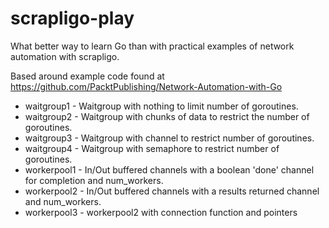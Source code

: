 # scrapligo-play

What better way to learn Go than with practical examples of network automation with scrapligo.

Based around example code found at https://github.com/PacktPublishing/Network-Automation-with-Go

- waitgroup1 - Waitgroup with nothing to limit number of goroutines.
- waitgroup2 - Waitgroup with chunks of data to restrict the number of goroutines.
- waitgroup3 - Waitgroup with channel to restrict number of goroutines.
- waitgroup4 - Waitgroup with semaphore to restrict number of goroutines.
- workerpool1 - In/Out buffered channels with a boolean 'done' channel for completion and num_workers.
- workerpool2 - In/Out buffered channels with a results returned channel and num_workers.
- workerpool3 - workerpool2 with connection function and pointers
